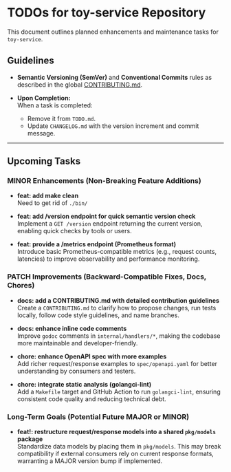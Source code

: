 # TODOs for toy-service Repository

This document outlines planned enhancements and maintenance tasks for `toy-service`.

## Guidelines

- **Semantic Versioning (SemVer)** and **Conventional Commits** rules as described in the global [CONTRIBUTING.md](./CONTRIBUTING.md).
  
- **Upon Completion:**  
  When a task is completed:
  - Remove it from `TODO.md`.
  - Update `CHANGELOG.md` with the version increment and commit message.

---

## Upcoming Tasks

### MINOR Enhancements (Non-Breaking Feature Additions)

- **feat: add make clean**  
  Need to get rid of `./bin/`

- **feat: add /version endpoint for quick semantic version check**  
  Implement a `GET /version` endpoint returning the current version, enabling quick checks by tools or users.

- **feat: provide a /metrics endpoint (Prometheus format)**  
  Introduce basic Prometheus-compatible metrics (e.g., request counts, latencies) to improve observability and performance monitoring.

### PATCH Improvements (Backward-Compatible Fixes, Docs, Chores)

- **docs: add a CONTRIBUTING.md with detailed contribution guidelines**  
  Create a `CONTRIBUTING.md` to clarify how to propose changes, run tests locally, follow code style guidelines, and name branches.

- **docs: enhance inline code comments**  
  Improve `godoc` comments in `internal/handlers/*`, making the codebase more maintainable and developer-friendly.

- **chore: enhance OpenAPI spec with more examples**  
  Add richer request/response examples to `spec/openapi.yaml` for better understanding by consumers and testers.

- **chore: integrate static analysis (golangci-lint)**  
  Add a `Makefile` target and GitHub Action to run `golangci-lint`, ensuring consistent code quality and reducing technical debt.

### Long-Term Goals (Potential Future MAJOR or MINOR)

- **feat!: restructure request/response models into a shared `pkg/models` package**  
  Standardize data models by placing them in `pkg/models`. This may break compatibility if external consumers rely on current response formats, warranting a MAJOR version bump if implemented.
